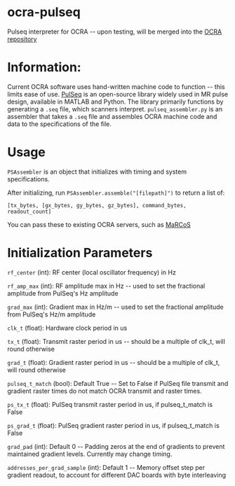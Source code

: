 # ocra-pulseq
Pulseq interpreter for OCRA -- upon testing, will be merged into the [OCRA repository](https://github.com/OpenMRI/ocra)

# Information:
Current OCRA software uses hand-written machine code to function -- this limits ease of use. [PulSeq](https://pulseq.github.io/) is an open-source library widely used in MR pulse design, available in MATLAB and Python. The library primarily functions by generating a `.seq` file, which scanners interpret. `pulseq_assembler.py` is an assembler that takes a `.seq` file and assembles OCRA machine code and data to the specifications of the file. 

# Usage
`PSAssembler` is an object that initializes with timing and system specifications.

After initializing, run `PSAssembler.assemble("[filepath]")` to return a list of:

`[tx_bytes, [gx_bytes, gy_bytes, gz_bytes], command_bytes, readout_count]`

You can pass these to existing OCRA servers, such as [MaRCoS](https://github.com/vnegnev/marcos_extras/wiki/setting_marcos_up)

# Initialization Parameters

`rf_center` (int): RF center (local oscillator frequency) in Hz

`rf_amp_max` (int): RF amplitude max in Hz -- used to set the fractional amplitude from PulSeq's Hz amplitude

`grad_max` (int): Gradient max in Hz/m -- used to set the fractional amplitude from PulSeq's Hz/m amplitude

`clk_t` (float): Hardware clock period in us

`tx_t` (float): Transmit raster period in us -- should be a multiple of clk_t, will round otherwise

`grad_t` (float): Gradient raster period in us -- should be a multiple of clk_t, will round otherwise

`pulseq_t_match` (bool): Default True -- Set to False if PulSeq file transmit and gradient raster times do not match OCRA transmit and raster times.

`ps_tx_t` (float): PulSeq transmit raster period in us, if pulseq_t_match is False

`ps_grad_t` (float): PulSeq gradient raster period in us, if pulseq_t_match is False

`grad_pad` (int): Default 0 -- Padding zeros at the end of gradients to prevent maintained gradient levels. Currently may change timing.

`addresses_per_grad_sample` (int): Default 1 -- Memory offset step per gradient readout, to account for different DAC boards with byte interleaving

